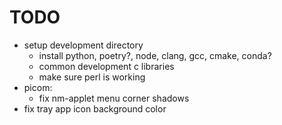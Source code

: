 # TODO
- setup development directory
  - install python, poetry?, node, clang, gcc, cmake, conda?
  - common development c libraries
  - make sure perl is working
- picom:
  - fix nm-applet menu corner shadows
- fix tray app icon background color

